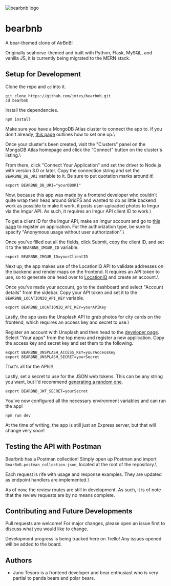 ![bearbnb logo](https://i.imgur.com/VBNaSJr.png)

# bearbnb

A bear-themed clone of AirBnB!

Originally seahorse-themed and built with Python, Flask, MySQL, and vanilla JS, it is currently being migrated to the MERN stack.

## Setup for Development

Clone the repo and `cd` into it.

```
git clone https://github.com/jmtes/bearbnb.git
cd bearbnb
```

Install the dependencies.

```
npm install
```

Make sure you have a MongoDB Atlas cluster to connect the app to. If you don't already, [this page](https://docs.atlas.mongodb.com/getting-started/) outlines how to set one up.\

Once your cluster's been created, visit the "Clusters" panel on the MongoDB Atlas homepage and click the "Connect" button on the cluster's listing.\

From there, click "Connect Your Application" and set the driver to Node.js with version 3.0 or later. Copy the connection string and set the `BEARBNB_DB_URI` variable to it. Be sure to put quotation marks around it!

```
export BEARBNB_DB_URI="yourDBURI"
```

Now, because this app was made by a frontend developer who couldn't quite wrap their head around GridFS and wanted to do as little backend work as possible to make it work, it posts user-uploaded photos to Imgur via the Imgur API. As such, it requires an Imgur API client ID to work.\

To get a client ID for the Imgur API, make an Imgur account and go to [this page](https://api.imgur.com/oauth2/addclient) to register an application. For the authorization type, be sure to specify "Anonymous usage without user authorization".\

Once you've filled out all the fields, click Submit, copy the client ID, and set it to the `BEARBNB_IMGUR_ID` variable.

```
export BEARBNB_IMGUR_ID=yourClientID
```

Next up, the app makes use of the LocationIQ API to validate addresses on the backend and render maps on the frontend. It requires an API token to use, so to generate one head over to [LocationIQ](https://locationiq.com/) and create an account.\

Once you've made your account, go to the dashboard and select "Account details" from the sidebar. Copy your API token and set it to the `BEARBNB_LOCATIONIQ_API_KEY` variable.

```
export BEARBNB_LOCATIONIQ_API_KEY=yourAPIKey
```

Lastly, the app uses the Unsplash API to grab photos for city cards on the frontend, which requires an access key and secret to use.\

Register an account with Unsplash and then head to the [developer page](https://unsplash.com/developers). Select "Your apps" from the top menu and register a new application. Copy the access key and secret key and set them to the following.

```
export BEARBNB_UNSPLASH_ACCESS_KEY=yourAccessKey
export BEARBNB_UNSPLASH_SECRET=yourSecret
```

That's all for the APIs!\

Lastly, set a secret to use for the JSON web tokens. This can be any string you want, but I'd recommend [generating a random one](https://www.random.org/strings/).

```
export BEARBNB_JWT_SECRET=yourSecret
```

You've now configured all the necessary environment variables and can run the app!

```
npm run dev
```

At the time of writing, the app is still just an Express server, but that will change very soon!

## Testing the API with Postman

Bearbnb has a Postman collection! Simply open up Postman and import `BearBnB.postman_collection.json`, located at the root of the repository.\

Each request is rife with usage and response examples. They are updated as endpoint handlers are implemented.\

As of now, the review routes are still in development. As such, it is of note that the review requests are by no means complete.

## Contributing and Future Developments

Pull requests are welcome! For major changes, please open an issue first to discuss what you would like to change.

Development progress is being tracked here on Trello! Any issues opened will be added to the board.

## Authors

- Juno Tesoro is a frontend developer and bear enthusiast who is very partial to panda bears and polar bears.
